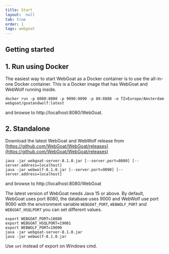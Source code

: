 ```yaml
---
title: Start
layout:  null
tab: true
order: 1
tags: webgoat
---
```


## Getting started


## 1. Run using Docker

The easiest way to start WebGoat as a Docker container is to use the all-in-one Docker container. This is a Docker image that has WebGoat and WebWolf running inside.

```Shell
docker run -p 8080:8080 -p 9090:9090 -p 80:8888 -e TZ=Europe/Amsterdam webgoat/goatandwolf:latest
```

and browse to http://localhost:8080/WebGoat.

## 2. Standalone

Download the latest WebGoat and WebWolf release from [https://github.com/WebGoat/WebGoat/releases](https://github.com/WebGoat/WebGoat/releases)

```Shell
java -jar webgoat-server-8.1.0.jar [--server.port=8080] [--server.address=localhost]
java -jar webwolf-8.1.0.jar [--server.port=9090] [--server.address=localhost]
```

and browse to http://localhost:8080/WebGoat

The latest version of WebGoat needs Java 15 or above. By default, WebGoat uses port 8080, the database uses 9000 and WebWolf use port 9090 with the environment variable `WEBGOAT_PORT`, `WEBWOLF_PORT` and `WEBGOAT_HSQLPORT` you can set different values.

```Shell
export WEBGOAT_PORT=18080
export WEBGOAT_HSQLPORT=19001
export WEBWOLF_PORT=19090
java -jar webgoat-server-8.1.0.jar
java -jar webwolf-8.1.0.jar 
```

Use `set` instead of export on Windows cmd. 
